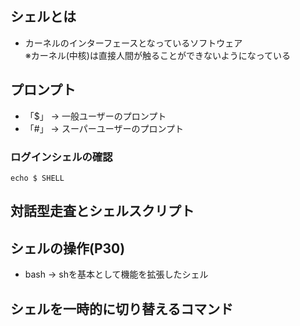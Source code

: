 ## シェルとは
- カーネルのインターフェースとなっているソフトウェア  
※カーネル(中核)は直接人間が触ることができないようになっている

## プロンプト
- 「$」 → 一般ユーザーのプロンプト
- 「#」 → スーパーユーザーのプロンプト

### ログインシェルの確認
    echo $ SHELL

## 対話型走査とシェルスクリプト

## シェルの操作(P30)

- bash → shを基本として機能を拡張したシェル

## シェルを一時的に切り替えるコマンド
